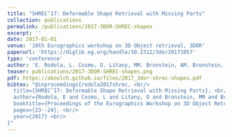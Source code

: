 ```yaml
---
title: "SHREC’17: Deformable Shape Retrieval with Missing Parts"
collection: publications
permalink: /publications/2017-3DOR-SHREC-shapes
excerpt: ''
date: 2017-01-01
venue: '10th Eurographics workshop on 3D Object retrieval, 3DOR'
paperurl: 'https://diglib.eg.org/handle/10.2312/3dor20171057'
type: 'conference'
author: 'E. Rodola, L. Cosmo, O. Litany, MM. Bronstein, AM. Bronstein, N. Audebert, A. Ben Hamza, A. Boulch, U. Castellani, MN. Do and others'
teaser: publications/2017-3DOR-SHREC-shapes.png
pdf: https://aboulch.github.io/files/2017_3dor-shrec-shapes.pdf
bibtex: "@inproceedings{rodola2017shrec, <br/>
  title={SHREC’17: Deformable Shape Retrieval with Missing Parts}, <br/>
  author={Rodola, E and Cosmo, L and Litany, O and Bronstein, MM and Bronstein, AM and Audebert, N and Hamza, A Ben and Boulch, A and Castellani, U and Do, MN and others}, <br/>
  booktitle={Proceedings of the Eurographics Workshop on 3D Object Retrieval, Lisbon, Portugal}, <br/>
  pages={23--24}, <br/>
  year={2017} <br/>
}"
---
```


